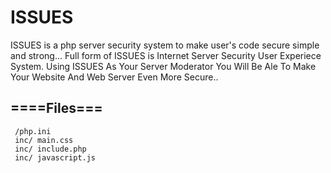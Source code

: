 # ISSUES
ISSUES is a php server security system to make user's code secure simple and strong...
Full form of ISSUES is Internet Server Security User Experiece System.
Using ISSUES As Your Server Moderator You Will Be Ale To Make Your Website And Web Server Even More Secure..




====Files===
------------
  
     /php.ini
     inc/ main.css
     inc/ include.php
     inc/ javascript.js
